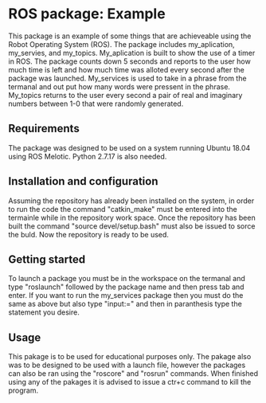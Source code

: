 
# ROS package: Example

This package is an example of some things that are achieveable using the Robot Operating System (ROS). The package includes my_aplication, my_servies, and my_topics. My_aplication is built to show the use of a timer in ROS. The package counts down 5 seconds and reports to the user how much time is left and how much time was alloted every second after the package was launched. My_services is used to take in a phrase from the termanal and out put how many words were pressent in the phrase. My_topics returns to the user every second a pair of real and imaginary numbers between 1-0 that were randomly generated.

## Requirements
The package was designed to be used on a system running Ubuntu 18.04 using ROS Melotic. Python 2.7.17 is also needed.

## Installation and configuration

Assuming the repository has already been installed on the system, in order to run the code the command "catkin_make" must be entered into the termainle while in the repository work space. Once the repository has been built the command "source devel/setup.bash" must also be issued to sorce the buld. Now the repository is ready to be used.

## Getting started
To launch a package you must be in the workspace on the termanal and type "roslaunch" followed by the package name and then press tab and enter. If you want to run the my_services package then you must do the same as above but also type "input:=" and then in paranthesis type the statement you desire.

## Usage
This pakage is to be used for educational purposes only. The pakage also was to be designed to be used with a launch file, however the packages can also be ran using the "roscore" and "rosrun" commands. When finished using any of the pakages it is advised to issue a ctr+c command to kill the program.